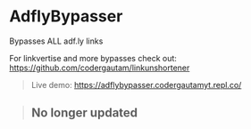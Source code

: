 # AdflyBypasser
Bypasses ALL adf.ly links

For linkvertise and more bypasses check out: https://github.com/codergautam/linkunshortener

>Live demo:
https://adflybypasser.codergautamyt.repl.co/

>## No longer updated
